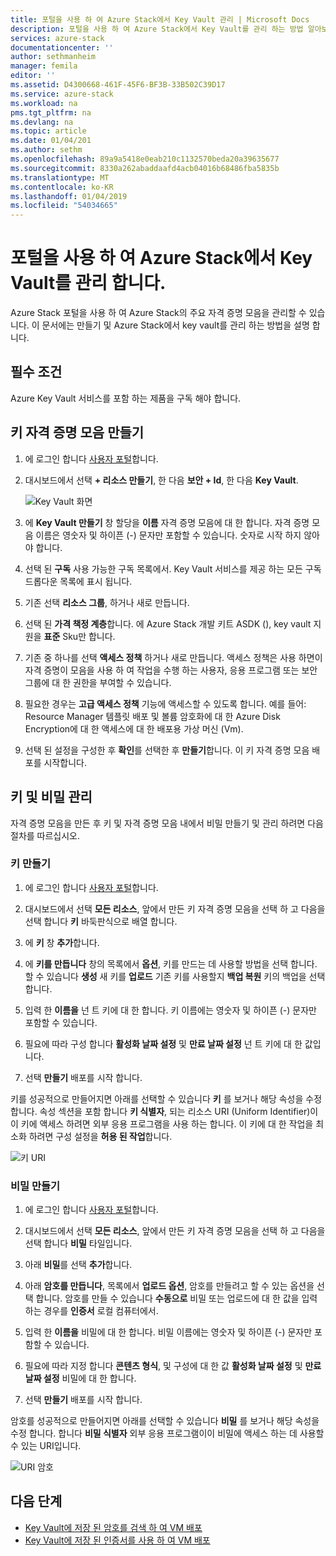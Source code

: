 ```yaml
---
title: 포털을 사용 하 여 Azure Stack에서 Key Vault 관리 | Microsoft Docs
description: 포털을 사용 하 여 Azure Stack에서 Key Vault를 관리 하는 방법 알아보기
services: azure-stack
documentationcenter: ''
author: sethmanheim
manager: femila
editor: ''
ms.assetid: D4300668-461F-45F6-BF3B-33B502C39D17
ms.service: azure-stack
ms.workload: na
pms.tgt_pltfrm: na
ms.devlang: na
ms.topic: article
ms.date: 01/04/201
ms.author: sethm
ms.openlocfilehash: 89a9a5418e0eab210c1132570beda20a39635677
ms.sourcegitcommit: 8330a262abaddaafd4acb04016b68486fba5835b
ms.translationtype: MT
ms.contentlocale: ko-KR
ms.lasthandoff: 01/04/2019
ms.locfileid: "54034665"
---
```

# <a name="manage-key-vault-in-azure-stack-by-using-the-portal"></a>포털을 사용 하 여 Azure Stack에서 Key Vault를 관리 합니다.

Azure Stack 포털을 사용 하 여 Azure Stack의 주요 자격 증명 모음을 관리할 수 있습니다. 이 문서에는 만들기 및 Azure Stack에서 key vault를 관리 하는 방법을 설명 합니다.

## <a name="prerequisites"></a>필수 조건

Azure Key Vault 서비스를 포함 하는 제품을 구독 해야 합니다.

## <a name="create-a-key-vault"></a>키 자격 증명 모음 만들기

1. 에 로그인 합니다 [사용자 포털](https://portal.local.azurestack.external)합니다.

2. 대시보드에서 선택 **+ 리소스 만들기**, 한 다음 **보안 + Id**, 한 다음 **Key Vault**.

    ![Key Vault 화면](media/azure-stack-kv-manage-portal/image1.png)

3. 에 **Key Vault 만들기** 창 할당을 **이름** 자격 증명 모음에 대 한 합니다. 자격 증명 모음 이름은 영숫자 및 하이픈 (-) 문자만 포함할 수 있습니다. 숫자로 시작 하지 않아야 합니다.

4. 선택 된 **구독** 사용 가능한 구독 목록에서. Key Vault 서비스를 제공 하는 모든 구독 드롭다운 목록에 표시 됩니다.

5. 기존 선택 **리소스 그룹**, 하거나 새로 만듭니다.

6. 선택 된 **가격 책정 계층**합니다. 에 Azure Stack 개발 키트 ASDK (), key vault 지원을 **표준** Sku만 합니다.

7. 기존 중 하나를 선택 **액세스 정책** 하거나 새로 만듭니다. 액세스 정책은 사용 하면이 자격 증명이 모음을 사용 하 여 작업을 수행 하는 사용자, 응용 프로그램 또는 보안 그룹에 대 한 권한을 부여할 수 있습니다.

8. 필요한 경우는 **고급 액세스 정책** 기능에 액세스할 수 있도록 합니다. 예를 들어: Resource Manager 템플릿 배포 및 볼륨 암호화에 대 한 Azure Disk Encryption에 대 한 액세스에 대 한 배포용 가상 머신 (Vm).

9. 선택 된 설정을 구성한 후 **확인**를 선택한 후 **만들기**합니다. 이 키 자격 증명 모음 배포를 시작합니다.

## <a name="manage-keys-and-secrets"></a>키 및 비밀 관리

자격 증명 모음을 만든 후 키 및 자격 증명 모음 내에서 비밀 만들기 및 관리 하려면 다음 절차를 따르십시오.

### <a name="create-a-key"></a>키 만들기

1. 에 로그인 합니다 [사용자 포털](https://portal.local.azurestack.external)합니다.

2. 대시보드에서 선택 **모든 리소스**, 앞에서 만든 키 자격 증명 모음을 선택 하 고 다음을 선택 합니다 **키** 바둑판식으로 배열 합니다.

3. 에 **키** 창 **추가**합니다.

4. 에 **키를 만듭니다** 창의 목록에서 **옵션**, 키를 만드는 데 사용할 방법을 선택 합니다. 할 수 있습니다 **생성** 새 키를 **업로드** 기존 키를 사용할지 **백업 복원** 키의 백업을 선택 합니다.

5. 입력 한 **이름을** 넌 트 키에 대 한 합니다. 키 이름에는 영숫자 및 하이픈 (-) 문자만 포함할 수 있습니다.

6. 필요에 따라 구성 합니다 **활성화 날짜 설정** 및 **만료 날짜 설정** 넌 트 키에 대 한 값입니다.

7. 선택 **만들기** 배포를 시작 합니다.

키를 성공적으로 만들어지면 아래를 선택할 수 있습니다 **키** 를 보거나 해당 속성을 수정 합니다. 속성 섹션을 포함 합니다 **키 식별자**, 되는 리소스 URI (Uniform Identifier)이이 키에 액세스 하려면 외부 응용 프로그램을 사용 하는 합니다. 이 키에 대 한 작업을 최소화 하려면 구성 설정을 **허용 된 작업**합니다.

![키 URI](media/azure-stack-kv-manage-portal/image4.png)

### <a name="create-a-secret"></a>비밀 만들기

1. 에 로그인 합니다 [사용자 포털](https://portal.local.azurestack.external)합니다.

2. 대시보드에서 선택 **모든 리소스**, 앞에서 만든 키 자격 증명 모음을 선택 하 고 다음을 선택 합니다 **비밀** 타일입니다.

3. 아래 **비밀**를 선택 **추가**합니다.

4. 아래 **암호를 만듭니다**, 목록에서 **업로드 옵션**, 암호를 만들려고 할 수 있는 옵션을 선택 합니다. 암호를 만들 수 있습니다 **수동으로** 비밀 또는 업로드에 대 한 값을 입력 하는 경우를 **인증서** 로컬 컴퓨터에서.

5. 입력 한 **이름을** 비밀에 대 한 합니다. 비밀 이름에는 영숫자 및 하이픈 (-) 문자만 포함할 수 있습니다.

6. 필요에 따라 지정 합니다 **콘텐츠 형식**, 및 구성에 대 한 값 **활성화 날짜 설정** 및 **만료 날짜 설정** 비밀에 대 한 합니다.

7. 선택 **만들기** 배포를 시작 합니다.

암호를 성공적으로 만들어지면 아래를 선택할 수 있습니다 **비밀** 를 보거나 해당 속성을 수정 합니다. 합니다 **비밀 식별자** 외부 응용 프로그램이이 비밀에 액세스 하는 데 사용할 수 있는 URI입니다.

![URI 암호](media/azure-stack-kv-manage-portal/image5.png)

## <a name="next-steps"></a>다음 단계

* [Key Vault에 저장 된 암호를 검색 하 여 VM 배포](azure-stack-kv-deploy-vm-with-secret.md)
* [Key Vault에 저장 된 인증서를 사용 하 여 VM 배포](azure-stack-kv-push-secret-into-vm.md)
